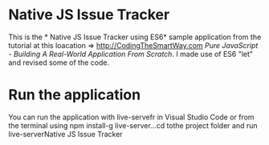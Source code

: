 # Native JS Issue Tracker
This is the * Native JS Issue Tracker using ES6* sample application from the tutorial at this loacation => http://CodingTheSmartWay.com *Pure JavaScript - Building A Real-World Application From Scratch*. I made use of ES6 "let" and revised some of the code.
# Run the application
You can run the application with live-servefr in Visual Studio Code or from the terminal using npm install-g live-server...cd tothe project folder and run live-serverNative JS Issue Tracker
